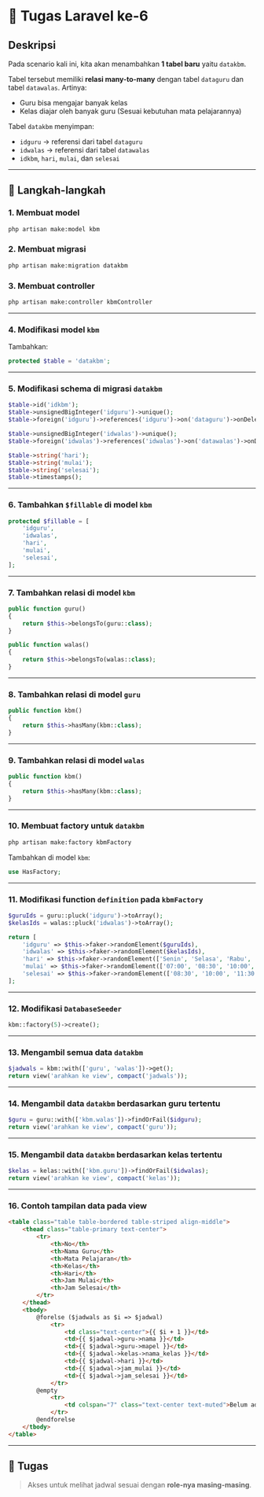 # 🧩 Tugas Laravel ke-6

## Deskripsi

Pada scenario kali ini, kita akan menambahkan **1 tabel baru** yaitu `datakbm`.

Tabel tersebut memiliki **relasi many-to-many** dengan tabel `dataguru` dan tabel `datawalas`.
Artinya:

* Guru bisa mengajar banyak kelas
* Kelas diajar oleh banyak guru
  (Sesuai kebutuhan mata pelajarannya)

Tabel `datakbm` menyimpan:

* `idguru` → referensi dari tabel `dataguru`
* `idwalas` → referensi dari tabel `datawalas`
* `idkbm`, `hari`, `mulai`, dan `selesai`

---

## 🧱 Langkah-langkah

### 1. Membuat model

```bash
php artisan make:model kbm
```

### 2. Membuat migrasi

```bash
php artisan make:migration datakbm
```

### 3. Membuat controller

```bash
php artisan make:controller kbmController
```

---

### 4. Modifikasi model `kbm`

Tambahkan:

```php
protected $table = 'datakbm';
```

---

### 5. Modifikasi schema di migrasi `datakbm`

```php
$table->id('idkbm');
$table->unsignedBigInteger('idguru')->unique();
$table->foreign('idguru')->references('idguru')->on('dataguru')->onDelete('cascade');

$table->unsignedBigInteger('idwalas')->unique();
$table->foreign('idwalas')->references('idwalas')->on('datawalas')->onDelete('cascade');

$table->string('hari');
$table->string('mulai');
$table->string('selesai');
$table->timestamps();
```

---

### 6. Tambahkan `$fillable` di model `kbm`

```php
protected $fillable = [
    'idguru',
    'idwalas',
    'hari',
    'mulai',
    'selesai',
];
```

---

### 7. Tambahkan relasi di model `kbm`

```php
public function guru()
{
    return $this->belongsTo(guru::class);
}

public function walas()
{
    return $this->belongsTo(walas::class);
}
```

---

### 8. Tambahkan relasi di model `guru`

```php
public function kbm()
{
    return $this->hasMany(kbm::class);
}
```

---

### 9. Tambahkan relasi di model `walas`

```php
public function kbm()
{
    return $this->hasMany(kbm::class);
}
```

---

### 10. Membuat factory untuk `datakbm`

```bash
php artisan make:factory kbmFactory
```

Tambahkan di model `kbm`:

```php
use HasFactory;
```

---

### 11. Modifikasi function `definition` pada `kbmFactory`

```php
$guruIds = guru::pluck('idguru')->toArray();
$kelasIds = walas::pluck('idwalas')->toArray();

return [
    'idguru' => $this->faker->randomElement($guruIds),
    'idwalas' => $this->faker->randomElement($kelasIds),
    'hari' => $this->faker->randomElement(['Senin', 'Selasa', 'Rabu', 'Kamis', 'Jumat']),
    'mulai' => $this->faker->randomElement(['07:00', '08:30', '10:00', '11:30', '13:00']),
    'selesai' => $this->faker->randomElement(['08:30', '10:00', '11:30', '13:00', '14:30']),
];
```

---

### 12. Modifikasi `DatabaseSeeder`

```php
kbm::factory(5)->create();
```

---

### 13. Mengambil semua data `datakbm`

```php
$jadwals = kbm::with(['guru', 'walas'])->get();
return view('arahkan ke view', compact('jadwals'));
```

---

### 14. Mengambil data `datakbm` berdasarkan **guru tertentu**

```php
$guru = guru::with(['kbm.walas'])->findOrFail($idguru);
return view('arahkan ke view', compact('guru'));
```

---

### 15. Mengambil data `datakbm` berdasarkan **kelas tertentu**

```php
$kelas = kelas::with(['kbm.guru'])->findOrFail($idwalas);
return view('arahkan ke view', compact('kelas'));
```

---

### 16. Contoh tampilan data pada view

```html
<table class="table table-bordered table-striped align-middle">
    <thead class="table-primary text-center">
        <tr>
            <th>No</th>
            <th>Nama Guru</th>
            <th>Mata Pelajaran</th>
            <th>Kelas</th>
            <th>Hari</th>
            <th>Jam Mulai</th>
            <th>Jam Selesai</th>
        </tr>
    </thead>
    <tbody>
        @forelse ($jadwals as $i => $jadwal)
            <tr>
                <td class="text-center">{{ $i + 1 }}</td>
                <td>{{ $jadwal->guru->nama }}</td>
                <td>{{ $jadwal->guru->mapel }}</td>
                <td>{{ $jadwal->kelas->nama_kelas }}</td>
                <td>{{ $jadwal->hari }}</td>
                <td>{{ $jadwal->jam_mulai }}</td>
                <td>{{ $jadwal->jam_selesai }}</td>
            </tr>
        @empty
            <tr>
                <td colspan="7" class="text-center text-muted">Belum ada jadwal pelajaran</td>
            </tr>
        @endforelse
    </tbody>
</table>
```

---

## 🎯 Tugas

> Akses untuk melihat jadwal sesuai dengan **role-nya masing-masing**.